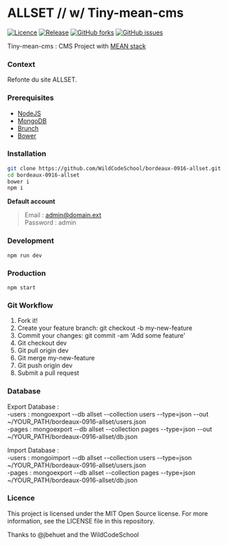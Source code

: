 # ALLSET // w/ Tiny-mean-cms

[![Licence](https://img.shields.io/badge/licence-MIT-blue.svg?maxAge=2592000)](https://github.com/jbehuet/tiny-mean-cms/blob/master/LICENCE) [![Release](https://img.shields.io/github/release/jbehuet/tiny-mean-cms.svg?maxAge=2592000)](https://github.com/jbehuet/tiny-mean-cms/releases)
[![GitHub forks](https://img.shields.io/github/forks/jbehuet/tiny-mean-cms.svg)](https://github.com/jbehuet/tiny-mean-cms/network) [![GitHub issues](https://img.shields.io/github/issues/jbehuet/tiny-mean-cms.svg)](https://github.com/jbehuet/tiny-mean-cms/issues)

Tiny-mean-cms : CMS Project with [MEAN stack](http://mean.io/#!/)

### Context

Refonte du site ALLSET.

<!-- ### Previews
| Home   |      Edition      | Dashboard |
|:----------:|:-------------:|:------:|
| <img src="http://jbehuet.fr/files/screens/mean-starter/001.png" width="400px" />   |  <img src="http://jbehuet.fr/files/screens/mean-starter/002.png" width="400px" />   | <img src="http://jbehuet.fr/files/screens/mean-starter/003.png" width="400px" /> |

[Show demo](http://tiny-mean-cms.herokuapp.com/#/) -->

### Prerequisites
* [NodeJS](https://nodejs.org/en/)
* [MongoDB](https://www.mongodb.com/)
* [Brunch](http://brunch.io/)
* [Bower](https://bower.io/)

### Installation

```bash
git clone https://github.com/WildCodeSchool/bordeaux-0916-allset.git   
cd bordeaux-0916-allset
bower i
npm i
```

__Default account__
> Email : admin@domain.ext  
> Password : admin

### Development

`npm run dev`

### Production

`npm start`

### Git Workflow

1. Fork it!
2. Create your feature branch: git checkout -b my-new-feature
3. Commit your changes: git commit -am 'Add some feature'
4. Git checkout dev
5. Git pull origin dev
6. Git merge my-new-feature
4. Git push origin dev
5. Submit a pull request


### Database

Export Database :  
-users : mongoexport --db allset --collection users --type=json --out ~/YOUR_PATH/bordeaux-0916-allset/users.json  
-pages : mongoexport --db allset --collection pages --type=json --out ~/YOUR_PATH/bordeaux-0916-allset/db.json  
  
Import Database :   
-users : mongoimport --db allset --collection users --type=json ~/YOUR_PATH/bordeaux-0916-allset/users.json   
-pages : mongoexport --db allset --collection pages --type=json ~/YOUR_PATH/bordeaux-0916-allset/db.json   




### Licence

This project is licensed under the MIT Open Source license. For more information, see the LICENSE file in this repository.

Thanks to @jbehuet and the WildCodeSchool
